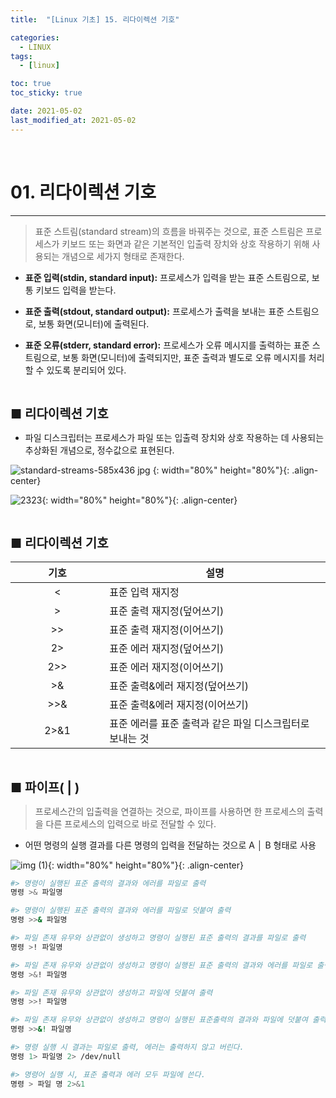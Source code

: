 ```yaml
---
title:  "[Linux 기초] 15. 리다이렉션 기호" 

categories:
  - LINUX
tags:
  - [linux]

toc: true
toc_sticky: true

date: 2021-05-02
last_modified_at: 2021-05-02
---
```

<br>

# 01. 리다이렉션 기호
---

<style>
table {
    font-size: 12pt;
}
table th:first-of-type {
    width: 5%;
}
table th:nth-of-type(2) {
    width: 15%;
}
table th:nth-of-type(3) {
    width: 50%;
}
table th:nth-of-type(4) {
    width: 30%;
}
big {
    font-size: 15pt;
}
</style>

> 표준 스트림(standard stream)의 흐름을 바꿔주는 것으로, 표준 스트림은 프로세스가 키보드 또는 화면과 같은 기본적인 입출력 장치와 상호 작용하기 위해 사용되는 개념으로 세가지 형태로 존재한다.

+ **표준 입력(stdin, standard input):** 프로세스가 입력을 받는 표준 스트림으로, 보통 키보드 입력을 받는다.

+ **표준 출력(stdout, standard output):** 프로세스가 출력을 보내는 표준 스트림으로, 보통 화면(모니터)에 출력된다.

+ **표준 오류(stderr, standard error):** 프로세스가 오류 메시지를 출력하는 표준 스트림으로, 보통 화면(모니터)에 출력되지만, 표준 출력과 별도로 오류 메시지를 처리할 수 있도록 분리되어 있다.

<br>

<big> **■ 리다이렉션 기호** </big>

+ 파일 디스크립터는 프로세스가 파일 또는 입출력 장치와 상호 작용하는 데 사용되는 추상화된 개념으로, 정수값으로 표현된다.

![standard-streams-585x436 jpg](https://user-images.githubusercontent.com/42735894/233766007-83816e4a-3192-4452-ad0a-915e6aec6851.jpg)
{: width="80%" height="80%"}{: .align-center}

![2323](https://user-images.githubusercontent.com/42735894/233765209-d2a8a7b3-3139-49bd-87ef-9ffd24024bde.PNG){: width="80%" height="80%"}{: .align-center}

<br>

<big> **■ 리다이렉션 기호** </big>

|기호|설명|
|:---:|---|
|<|표준 입력 재지정|
|>|표준 출력 재지정(덮어쓰기)|
|>>|표준 출력 재지정(이어쓰기)|
|2>|표준 에러 재지정(덮어쓰기)|
|2>>|표준 에러 재지정(이어쓰기)|
|>&|표준 출력&에러 재지정(덮어쓰기)|
|>>&|표준 출력&에러 재지정(이어쓰기)|
|2>&1|표준 에러를 표준 출력과 같은 파일 디스크립터로 보내는 것|

<br>

<big> **■ 파이프( | )** </big>

> 프로세스간의 입출력을 연결하는 것으로, 파이프를 사용하면 한 프로세스의 출력을 다른 프로세스의 입력으로 바로 전달할 수 있다.

+ 어떤 명령의 실행 결과를 다른 명령의 입력을 전달하는 것으로 A │ B 형태로 사용

![img (1)](https://user-images.githubusercontent.com/42735894/233765474-3cd65400-fc81-4854-bd84-30387768e548.png){: width="80%" height="80%"}{: .align-center}


```bash
#> 명령이 실행된 표준 출력의 결과와 에러를 파일로 출력
명령 >& 파일명 

#> 명령이 실행된 표준 출력의 결과와 에러를 파일로 덧붙여 출력
명령 >>& 파일명 

#> 파일 존재 유무와 상관없이 생성하고 명령이 실행된 표준 출력의 결과를 파일로 출력
명령 >! 파일명 

#> 파일 존재 유무와 상관없이 생성하고 명령이 실행된 표준 출력의 결과와 에러를 파일로 출력
명령 >&! 파일명 

#> 파일 존재 유무와 상관없이 생성하고 파일에 덧붙여 출력
명령 >>! 파일명

#> 파일 존재 유무와 상관없이 생성하고 명령이 실행된 표준출력의 결과와 파일에 덧붙여 출력
명령 >>&! 파일명

#> 명령 실행 시 결과는 파일로 출력, 에러는 출력하지 않고 버린다.
명령 1> 파일명 2> /dev/null

#> 명령어 실행 시, 표준 출력과 에러 모두 파일에 쓴다.
명령 > 파일 명 2>&1
```